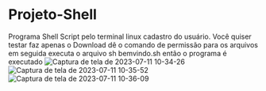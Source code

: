 # Projeto-Shell
Programa Shell Script pelo terminal linux cadastro do usuário.
Você quiser testar faz apenas o Download dê o comando de permissão para os arquivos em seguida executa o arquivo sh bemvindo.sh então o programa é executado
![Captura de tela de 2023-07-11 10-34-26](https://github.com/Fendora-w/Projeto-Shell/assets/69772177/7663af4c-1b59-42af-b27d-ea749dab13e0)
![Captura de tela de 2023-07-11 10-35-52](https://github.com/Fendora-w/Projeto-Shell/assets/69772177/0fd054ac-c857-476f-bf17-5d1aa1b85a51)
![Captura de tela de 2023-07-11 10-36-09](https://github.com/Fendora-w/Projeto-Shell/assets/69772177/f7316e6c-3dea-4972-804a-a0f33aff136a)
